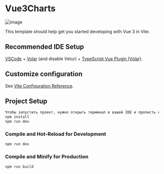 # Vue3Charts
![image](https://github.com/danyalll1/tesovoe_vue/assets/116565339/8bad4ab8-1fe2-40fd-980d-1b43a316adc0)

This template should help get you started developing with Vue 3 in Vite.

## Recommended IDE Setup

[VSCode](https://code.visualstudio.com/) + [Volar](https://marketplace.visualstudio.com/items?itemName=Vue.volar) (and disable Vetur) + [TypeScript Vue Plugin (Volar)](https://marketplace.visualstudio.com/items?itemName=Vue.vscode-typescript-vue-plugin).

## Customize configuration

See [Vite Configuration Reference](https://vitejs.dev/config/).

## Project Setup

```sh
Чтобы запустить проект, нужно открыть терминал в вашей IDE и прописть команды:
npm install
npm run dev
```

### Compile and Hot-Reload for Development

```sh
npm run dev
```

### Compile and Minify for Production

```sh
npm run build
```
